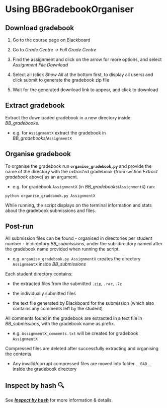 # **Using BBGradebookOrganiser**

## **Download gradebook**

1. Go to the course page on Blackboard

2. Go to *Grade Centre -> Full Grade Centre*

3. Find the assignment and click on the arrow for more options, and select *Assignment File Download*

4. Select all (click *Show All* at the bottom first, to display all users) and click submit to generate the gradebook zip file

5. Wait for the generated download link to appear, and click to download

## **Extract gradebook**

Extract the downloaded gradebook in a new directory inside *BB_gradebooks*.

- e.g. for `AssignmentX` extract the gradebook in *BB_gradebooks*/`AssignmentX`

## **Organise gradebook**

To organise the gradebook run **`organise_gradebook.py`** and provide the name of the directory with the *extracted* gradebook (from section *Extract gradebook* above) as an argument.

- e.g. for gradebook `AssignmentX` (in *BB_gradebooks*/`AssignmentX`) run:

```console
python organise_gradebook.py AssignmentX
```

While running, the script displays on the terminal information and stats about the gradebook submissions and files.

## **Post-run**

All submission files can be found - organised in directories per student number - in directory *BB_submissions*, under the sub-directory named after the gradebook name provided when running the script.

- e.g. `organise_gradebook.py AssignmentX` creates the directory `AssignmentX` inside *BB_submissions*

Each student directory contains:

- the extracted files from the submitted `.zip`, `.rar`, `.7z`
  
- the individually submitted files
  
- the text file generated by Blackboard for the submission (which also contains any comments left by the student)

All comments found in the gradebook are extracted in a text file in *BB_submissions*, with the gradebook name as prefix.

- e.g. `AssignmentX_comments.txt` will be created for gradebook `AssignmentX`

Compressed files are deleted after successfully extracting and organising the contents.

- Any invalid/corrupt compressed files are moved into folder `__BAD__` inside the gradebook directory

## **Inspect by hash** :mag:

See [***Inspect by hash***](../inspect/about.md) for more information & details.

